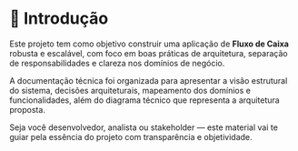 # 🧭 Introdução

Este projeto tem como objetivo construir uma aplicação de **Fluxo de Caixa** robusta e escalável, com foco em boas práticas de arquitetura, separação de responsabilidades e clareza nos domínios de negócio.

A documentação técnica foi organizada para apresentar a visão estrutural do sistema, decisões arquiteturais, mapeamento dos domínios e funcionalidades, além do diagrama técnico que representa a arquitetura proposta.

Seja você desenvolvedor, analista ou stakeholder — este material vai te guiar pela essência do projeto com transparência e objetividade.


